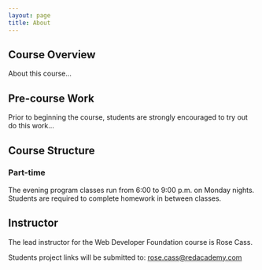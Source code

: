 ```yaml
---
layout: page
title: About
---
```


## Course Overview

About this course...

## Pre-course Work

Prior to beginning the course, students are strongly encouraged to try out do this work...

## Course Structure

### Part-time

The evening program classes run from 6:00 to 9:00 p.m. on Monday nights. Students are required to complete homework in between classes.

## Instructor

The lead instructor for the Web Developer Foundation course is Rose Cass.

Students project links will be submitted to: [rose.cass@redacademy.com](mailto:rose.cass@redacademy.com)

